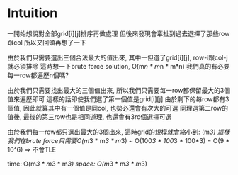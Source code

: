 # Intuition

一開始想說對全部grid[i][j]排序再做處理
但後來發現會牽扯到過去選擇了那些row跟col
所以又回頭再想了一下

由於我們只需要選出三個合法最大的值出來, 其中一但選了grid[i][j], row-i跟col-j就必須排除
這時想一下brute force solution, O(m*n * m*n * m*n)
我們真的有必要每一row都遍歷n個嗎?

由於我們只需要找出最大的三個值出來, 所以我們只需要每一row都保留最大的3個值來遍歷即可
這樣的話即使我們選了第一個值是grid[i][j]
由於剩下的每row都有3個值, 因此就算其中有一個值是同col, 也勢必還會有次大的可選
同理選第二row的值後, 最後的第三row也是相同道理, 也還會有3rd個選擇可選

由於我們每一row都只選出最大的3個出來, 這時grid的規模就會縮小到: (m*3)
這樣我們在brute force只需要O(m*3 * m*3 * m*3) ~ O(100*3 * 100*3 * 100*3) = O(9 * 10^6) => 不會TLE


time: O(m*3 * m*3 * m*3)
space: O(m*3 * m*3 * m*3)
